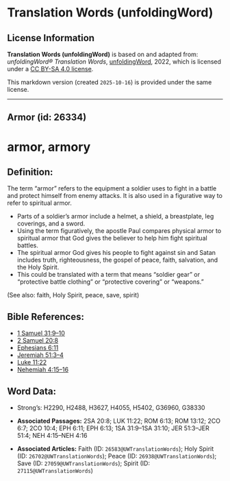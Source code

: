 # Translation Words (unfoldingWord)

## License Information

**Translation Words (unfoldingWord)** is based on and adapted from: _unfoldingWord® Translation Words_, [unfoldingWord](https://unfoldingword.org/utw), 2022, which is licensed under a [CC BY-SA 4.0 license](https://creativecommons.org/licenses/by-sa/4.0/legalcode.en).

This markdown version (created `2025-10-16`) is provided under the same license.



--------------------------------

## Armor (id: 26334)

armor, armory
=============

Definition:
-----------

The term “armor” refers to the equipment a soldier uses to fight in a battle and protect himself from enemy attacks. It is also used in a figurative way to refer to spiritual armor.

* Parts of a soldier’s armor include a helmet, a shield, a breastplate, leg coverings, and a sword.
* Using the term figuratively, the apostle Paul compares physical armor to spiritual armor that God gives the believer to help him fight spiritual battles.
* The spiritual armor God gives his people to fight against sin and Satan includes truth, righteousness, the gospel of peace, faith, salvation, and the Holy Spirit.
* This could be translated with a term that means “soldier gear” or “protective battle clothing” or “protective covering” or “weapons.”

(See also: faith, Holy Spirit, peace, save, spirit)

Bible References:
-----------------

* [1 Samuel 31:9–10](https://ref.ly/1Sam31:9-1Sam31:10)
* [2 Samuel 20:8](https://ref.ly/2Sam20:8)
* [Ephesians 6:11](https://ref.ly/Eph6:11)
* [Jeremiah 51:3–4](https://ref.ly/Jer51:3-Jer51:4)
* [Luke 11:22](https://ref.ly/Luke11:22)
* [Nehemiah 4:15–16](https://ref.ly/Neh4:15-Neh4:16)

Word Data:
----------

* Strong’s: H2290, H2488, H3627, H4055, H5402, G36960, G38330

* **Associated Passages:** 2SA 20:8; LUK 11:22; ROM 6:13; ROM 13:12; 2CO 6:7; 2CO 10:4; EPH 6:11; EPH 6:13; 1SA 31:9–1SA 31:10; JER 51:3–JER 51:4; NEH 4:15–NEH 4:16
* **Associated Articles:** Faith (ID: `26583@UWTranslationWords`); Holy Spirit (ID: `26702@UWTranslationWords`); Peace (ID: `26938@UWTranslationWords`); Save (ID: `27059@UWTranslationWords`); Spirit (ID: `27115@UWTranslationWords`)

